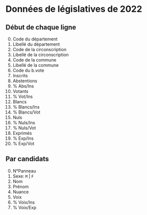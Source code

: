 # Données de législatives de 2022

## Début de chaque ligne

0. Code du département
1. Libellé du département
2. Code de la circonscription
3. Libellé de la circonscription
4. Code de la commune
5. Libellé de la commune
6. Code du b.vote
7. Inscrits
8. Abstentions
9. % Abs/Ins
10. Votants
11. % Vot/Ins
12. Blancs
13. % Blancs/Ins
14. % Blancs/Vot
15. Nuls
16. % Nuls/Ins
17. % Nuls/Vot
18. Exprimés
19. % Exp/Ins
20. % Exp/Vot

## Par candidats

0. N°Panneau
1. Sexe: `M` | `F`
2. Nom
3. Prénom
4. Nuance
5. Voix
6. % Voix/Ins
7. % Voix/Exp
